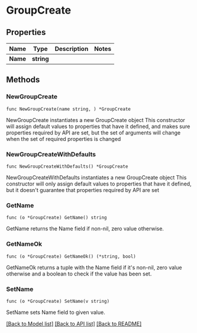 # GroupCreate

## Properties

Name | Type | Description | Notes
------------ | ------------- | ------------- | -------------
**Name** | **string** |  | 

## Methods

### NewGroupCreate

`func NewGroupCreate(name string, ) *GroupCreate`

NewGroupCreate instantiates a new GroupCreate object
This constructor will assign default values to properties that have it defined,
and makes sure properties required by API are set, but the set of arguments
will change when the set of required properties is changed

### NewGroupCreateWithDefaults

`func NewGroupCreateWithDefaults() *GroupCreate`

NewGroupCreateWithDefaults instantiates a new GroupCreate object
This constructor will only assign default values to properties that have it defined,
but it doesn't guarantee that properties required by API are set

### GetName

`func (o *GroupCreate) GetName() string`

GetName returns the Name field if non-nil, zero value otherwise.

### GetNameOk

`func (o *GroupCreate) GetNameOk() (*string, bool)`

GetNameOk returns a tuple with the Name field if it's non-nil, zero value otherwise
and a boolean to check if the value has been set.

### SetName

`func (o *GroupCreate) SetName(v string)`

SetName sets Name field to given value.



[[Back to Model list]](../README.md#documentation-for-models) [[Back to API list]](../README.md#documentation-for-api-endpoints) [[Back to README]](../README.md)


